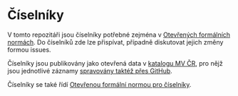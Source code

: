 # Číselníky 
V tomto repozitáři jsou číselníky potřebné zejména v [Otevřených formálních normách](https://ofn.gov.cz).
Do číselníků zde lze přispívat, případně diskutovat jejich změny formou issues.

Číselníky jsou publikovány jako otevřená data v [katalogu MV ČR](https://data.mvcr.gov.cz), pro nějž jsou jednotlivé záznamy [spravovány taktéž přes GitHub](https://github.com/opendata-mvcr/lkod-mvcr/tree/master/číselníky).

Číselníky se také řídí [Otevřenou formální normou pro číselníky](https://ofn.gov.cz/číselníky).
